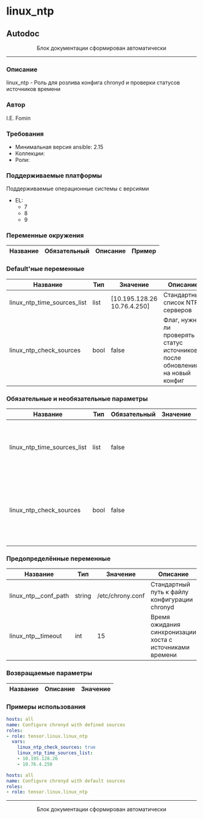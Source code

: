 linux_ntp
=========

## Autodoc

<p style="text-align: center;">Блок документации сформирован автоматически</p>

---

### Описание

linux_ntp - Роль для розлива конфига chronyd и проверки статусов источников времени

### Автор

I.E. Fomin

### Требования

- Минимальная версия ansible: 2.15
- Коллекции:
- Роли:

### Поддерживаемые платформы

Поддерживаемые операционные системы с версиями

- EL:
  - 7
  - 8
  - 9

### Переменные окружения

| Название         | Обязательный             | Описание         | Пример       |
| ------------------------ | ------------------------------------ | ------------------------ | ------------------ |

### Default'ные переменные

| Название                    | Тип    | Значение                    | Описание                                                                                                                                    |
| ----------------------------------- | --------- | ----------------------------------- | --------------------------------------------------------------------------------------------------------------------------------------------------- |
| linux_ntp_time_sources_list | list   | [10.195.128.26 10.76.4.250] | Стандартный список NTP-серверов                                                                                                             |
| linux_ntp_check_sources     | bool   | false                       | Флаг, нужно ли проверять статус источников после обновления на новый конфиг                                                                 |

### Обязательные и необязательные параметры

| Название                    | Тип    | Обязательный             | Значение         | Описание                                                                                                                                    |
| ----------------------------------- | --------- | ------------------------------------ | ------------------------ | --------------------------------------------------------------------------------------------------------------------------------------------------- |
| linux_ntp_time_sources_list | list   | false                    |                  | Список источников времени, перый по порядку получит опцию trust                                                                             |
| linux_ntp_check_sources     | bool   | false                    |                  | Флаг, нужно ли проверять статус источников после обновления на новый конфиг                                                                 |

### Предопределённые переменные

| Название             | Тип    | Значение         | Описание                                                                                                   |
| ---------------------------- | --------- | ------------------------ | ------------------------------------------------------------------------------------------------------------------ |
| linux_ntp__conf_path | string | /etc/chrony.conf | Стандартный путь к файлу конфигурации chronyd                                                              |
| linux_ntp__timeout   | int    | 15               | Время ожидания синхронизации хоста с источниками времени                                                   |


### Возвращаемые параметры
| Название         | Описание         | Значение         |
| ------------------------ | ------------------------ | ------------------------ |


### Примеры использования

```yaml
hosts: all
name: Configure chronyd with defined sources
roles:
- role: tensor.linux.linux_ntp
  vars:
    linux_ntp_check_sources: true
    linux_ntp_time_sources_list:
    - 10.195.128.26
    - 10.76.4.250
```

```yaml
hosts: all
name: Configure chronyd with default sources
roles:
- role: tensor.linux.linux_ntp
```


---
<p style="text-align: center;">Блок документации сформирован автоматически</p>
